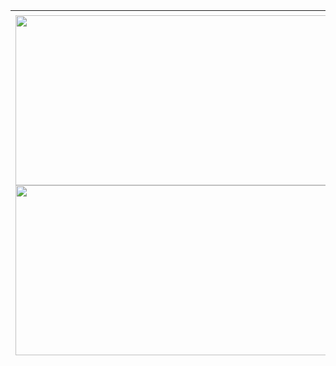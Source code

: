 |<img src="https://media2.giphy.com/media/v1.Y2lkPTc5MGI3NjExaWpwenh4Zmo3ZGl1Ymsxd3Z4bm9iYm90cHA0YzRxYXE5N210Z2kzaSZlcD12MV9pbnRlcm5hbF9naWZfYnlfaWQmY3Q9Zw/fV2LPyKvxLBsK1bZXA/giphy.gif" width="550" height="272"/> <img src="https://media0.giphy.com/media/v1.Y2lkPTc5MGI3NjExbTdsczBkN2R5bXAydGxldXdhYnhncHZpbjNxYW42MHV2cmo4aTJ1ciZlcD12MV9pbnRlcm5hbF9naWZfYnlfaWQmY3Q9Zw/pzGHV8ti11gT0yEvLq/giphy.gif" width="550" height="272"/> | <img src="https://media3.giphy.com/media/v1.Y2lkPTc5MGI3NjExczU0Z2FrYzU2NDQxNWw4NGppNXE2dWQ1dWE3ejUxa3Q2cDZ5ampkMSZlcD12MV9pbnRlcm5hbF9naWZfYnlfaWQmY3Q9Zw/y4EiW9iac7PrYzeA2n/giphy.gif" width="300" height="550"/> |
| ----------- | ----------- |
